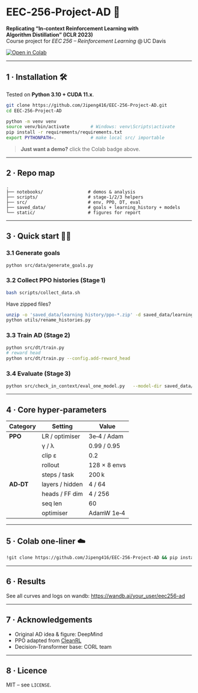 # EEC‑256‑Project‑AD 🚀  
**Replicating “In‑context Reinforcement Learning with Algorithm Distillation” (ICLR 2023)**  
Course project for *EEC 256 – Reinforcement Learning* @ UC Davis  

[![Open in Colab](https://colab.research.google.com/assets/colab-badge.svg)](https://colab.research.google.com/drive/1zyUr75V9fyaVqgBbO2mVyN9Ctb9RnVh2#scrollTo=g9fCtI-9FQx1)

---

## 1 · Installation 🛠️
Tested on **Python 3.10 + CUDA 11.x**.

```bash
git clone https://github.com/Jipeng416/EEC-256-Project-AD.git
cd EEC-256-Project-AD

python -m venv venv
source venv/bin/activate        # Windows: venv\Scripts\activate
pip install -r requirements/requirements.txt
export PYTHONPATH=.             # make local src/ importable
```

> **Just want a demo?** click the Colab badge above.

---

## 2 · Repo map
```text
.
├── notebooks/                 # demos & analysis
├── scripts/                   # stage‑1/2/3 helpers
├── src/                       # env, PPO, DT, eval
├── saved_data/                # goals + learning_history + models
└── static/                    # figures for report
```

---

## 3 · Quick start 🏃‍♀️
### 3.1 Generate goals
```bash
python src/data/generate_goals.py
```
### 3.2 Collect PPO histories (Stage 1)
```bash
bash scripts/collect_data.sh
```
Have zipped files?
```bash
unzip -o 'saved_data/learning history/ppo-*.zip' -d saved_data/learning_history
python utils/rename_histories.py
```
### 3.3 Train AD (Stage 2)
```bash
python src/dt/train.py
# reward head
python src/dt/train.py --config.add-reward_head
```
### 3.4 Evaluate (Stage 3)
```bash
python src/check_in_context/eval_one_model.py   --model-dir saved_data/saved_models/classical_model   --permutations-file saved_data/permutations_9.txt   --n-repeats 5 --eval-episodes 100 --no-only-last
```

---

## 4 · Core hyper‑parameters
| Category | Setting | Value |
|----------|---------|-------|
| **PPO**  | LR / optimiser | 3e‑4 / Adam |
|          | γ / λ          | 0.99 / 0.95 |
|          | clip ε         | 0.2 |
|          | rollout        | 128 × 8 envs |
|          | steps / task   | 200 k |
| **AD‑DT**| layers / hidden| 4 / 64 |
|          | heads / FF dim | 4 / 256 |
|          | seq len        | 60 |
|          | optimiser      | AdamW 1e‑4 |

---

## 5 · Colab one‑liner ☁️
```bash
!git clone https://github.com/Jipeng416/EEC-256-Project-AD && pip install -q -r EEC-256-Project-AD/requirements/requirements_colab.txt && python EEC-256-Project-AD/scripts/train_ad.sh --quick
```

---

## 6 · Results
See all curves and logs on wandb: <https://wandb.ai/your_user/eec256-ad>

---

## 7 · Acknowledgements
* Original AD idea & figure: DeepMind  
* PPO adapted from [CleanRL](https://github.com/vwxyzjn/cleanrl)  
* Decision‑Transformer base: CORL team

---

## 8 · Licence
MIT – see `LICENSE`.
